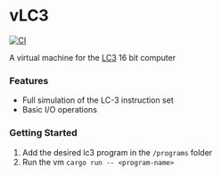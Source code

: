 # vLC3
[![CI](https://github.com/Jordan-Dimitrov/vLC3/actions/workflows/ci.yml/badge.svg)](https://github.com/Jordan-Dimitrov/vLC3/actions/workflows/ci.yml)

A virtual machine for the [LC3](https://en.wikipedia.org/wiki/Little_Computer_3) 16 bit computer

### Features
- Full simulation of the LC-3 instruction set
- Basic I/O operations

### Getting Started
1. Add the desired lc3 program in the ```/programs``` folder
2. Run the vm ```cargo run -- <program-name>```
